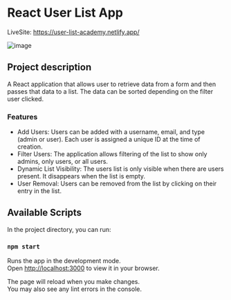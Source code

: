 # React User List App
LiveSite: https://user-list-academy.netlify.app/

![image](https://github.com/MariuszRozycki/react-users-list/assets/55709542/34bb4695-c070-4e44-b891-3f7ee76aabda)


## Project description
A React application that allows user to retrieve data from a form and then passes that data to a list.
The data can be sorted depending on the filter user clicked.

### Features
* Add Users: Users can be added with a username, email, and type (admin or user). Each user is assigned a unique ID at the time of creation.
* Filter Users: The application allows filtering of the list to show only admins, only users, or all users.
* Dynamic List Visibility: The users list is only visible when there are users present. It disappears when the list is empty.
* User Removal: Users can be removed from the list by clicking on their entry in the list.

## Available Scripts

In the project directory, you can run:

### `npm start`

Runs the app in the development mode.\
Open [http://localhost:3000](http://localhost:3000) to view it in your browser.

The page will reload when you make changes.\
You may also see any lint errors in the console.

